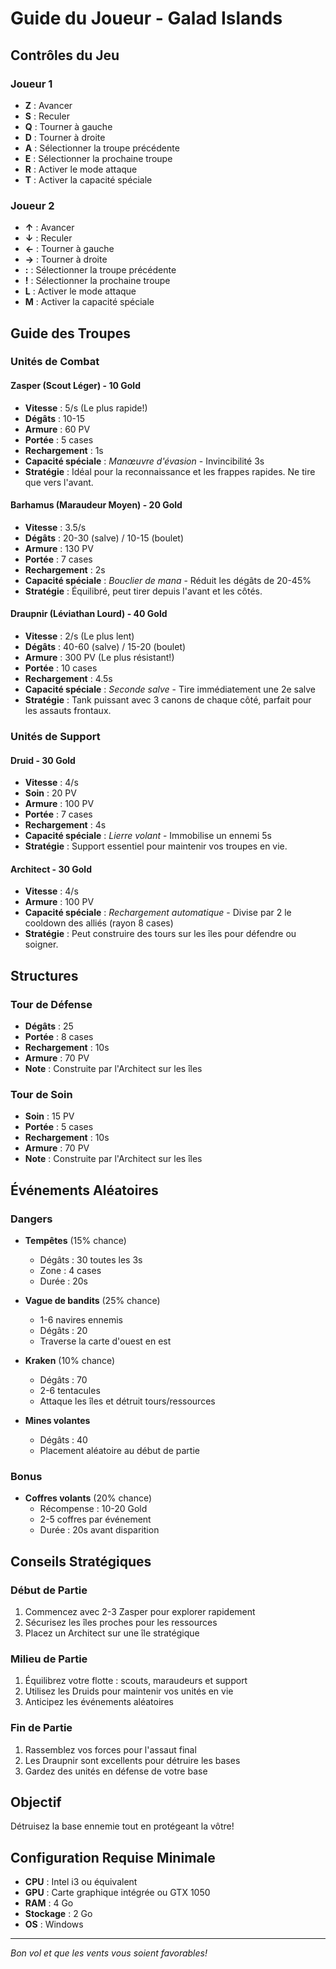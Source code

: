 # Guide du Joueur - Galad Islands

## Contrôles du Jeu

### Joueur 1
- **Z** : Avancer
- **S** : Reculer
- **Q** : Tourner à gauche
- **D** : Tourner à droite
- **A** : Sélectionner la troupe précédente
- **E** : Sélectionner la prochaine troupe
- **R** : Activer le mode attaque
- **T** : Activer la capacité spéciale

### Joueur 2
- **↑** : Avancer
- **↓** : Reculer
- **←** : Tourner à gauche
- **→** : Tourner à droite
- **:** : Sélectionner la troupe précédente
- **!** : Sélectionner la prochaine troupe
- **L** : Activer le mode attaque
- **M** : Activer la capacité spéciale

## Guide des Troupes

### Unités de Combat

#### **Zasper** (Scout Léger) - 10 Gold
- **Vitesse** : 5/s (Le plus rapide!)
- **Dégâts** : 10-15
- **Armure** : 60 PV
- **Portée** : 5 cases
- **Rechargement** : 1s
- **Capacité spéciale** : _Manœuvre d'évasion_ - Invincibilité 3s
- **Stratégie** : Idéal pour la reconnaissance et les frappes rapides. Ne tire que vers l'avant.

#### **Barhamus** (Maraudeur Moyen) - 20 Gold
- **Vitesse** : 3.5/s
- **Dégâts** : 20-30 (salve) / 10-15 (boulet)
- **Armure** : 130 PV
- **Portée** : 7 cases
- **Rechargement** : 2s
- **Capacité spéciale** : _Bouclier de mana_ - Réduit les dégâts de 20-45%
- **Stratégie** : Équilibré, peut tirer depuis l'avant et les côtés.

#### **Draupnir** (Léviathan Lourd) - 40 Gold
- **Vitesse** : 2/s (Le plus lent)
- **Dégâts** : 40-60 (salve) / 15-20 (boulet)
- **Armure** : 300 PV (Le plus résistant!)
- **Portée** : 10 cases
- **Rechargement** : 4.5s
- **Capacité spéciale** : _Seconde salve_ - Tire immédiatement une 2e salve
- **Stratégie** : Tank puissant avec 3 canons de chaque côté, parfait pour les assauts frontaux.

### Unités de Support

#### **Druid** - 30 Gold
- **Vitesse** : 4/s
- **Soin** : 20 PV
- **Armure** : 100 PV
- **Portée** : 7 cases
- **Rechargement** : 4s
- **Capacité spéciale** : _Lierre volant_ - Immobilise un ennemi 5s
- **Stratégie** : Support essentiel pour maintenir vos troupes en vie.

#### **Architect** - 30 Gold
- **Vitesse** : 4/s
- **Armure** : 100 PV
- **Capacité spéciale** : _Rechargement automatique_ - Divise par 2 le cooldown des alliés (rayon 8 cases)
- **Stratégie** : Peut construire des tours sur les îles pour défendre ou soigner.

## Structures

### Tour de Défense
- **Dégâts** : 25
- **Portée** : 8 cases
- **Rechargement** : 10s
- **Armure** : 70 PV
- **Note** : Construite par l'Architect sur les îles

### Tour de Soin
- **Soin** : 15 PV
- **Portée** : 5 cases
- **Rechargement** : 10s
- **Armure** : 70 PV
- **Note** : Construite par l'Architect sur les îles

## Événements Aléatoires

### Dangers
- **Tempêtes** (15% chance)
  - Dégâts : 30 toutes les 3s
  - Zone : 4 cases
  - Durée : 20s

- **Vague de bandits** (25% chance)
  - 1-6 navires ennemis
  - Dégâts : 20
  - Traverse la carte d'ouest en est

- **Kraken** (10% chance)
  - Dégâts : 70
  - 2-6 tentacules
  - Attaque les îles et détruit tours/ressources

- **Mines volantes**
  - Dégâts : 40
  - Placement aléatoire au début de partie

### Bonus
- **Coffres volants** (20% chance)
  - Récompense : 10-20 Gold
  - 2-5 coffres par événement
  - Durée : 20s avant disparition

## Conseils Stratégiques

### Début de Partie
1. Commencez avec 2-3 Zasper pour explorer rapidement
2. Sécurisez les îles proches pour les ressources
3. Placez un Architect sur une île stratégique

### Milieu de Partie
1. Équilibrez votre flotte : scouts, maraudeurs et support
2. Utilisez les Druids pour maintenir vos unités en vie
3. Anticipez les événements aléatoires

### Fin de Partie
1. Rassemblez vos forces pour l'assaut final
2. Les Draupnir sont excellents pour détruire les bases
3. Gardez des unités en défense de votre base

## Objectif
Détruisez la base ennemie tout en protégeant la vôtre!

## Configuration Requise Minimale
- **CPU** : Intel i3 ou équivalent
- **GPU** : Carte graphique intégrée ou GTX 1050
- **RAM** : 4 Go
- **Stockage** : 2 Go
- **OS** : Windows

---
_Bon vol et que les vents vous soient favorables!_